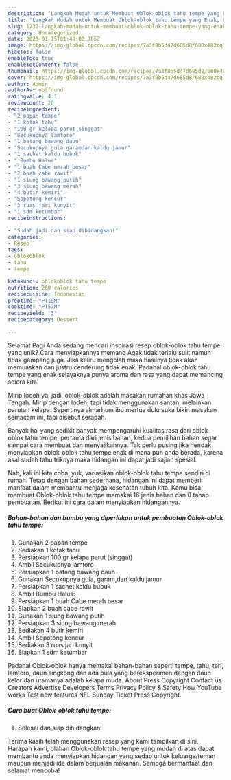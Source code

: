 ```yaml
---
description: "Langkah Mudah untuk Membuat Oblok-oblok tahu tempe yang Enak, Lezat"
title: "Langkah Mudah untuk Membuat Oblok-oblok tahu tempe yang Enak, Lezat"
slug: 1232-langkah-mudah-untuk-membuat-oblok-oblok-tahu-tempe-yang-enak-lezat
category: Uncategorized
date: 2023-01-15T01:48:00.785Z
image: https://img-global.cpcdn.com/recipes/7a3f8b5d47d685d8/680x482cq70/oblok-oblok-tahu-tempe-foto-resep-utama.jpg
hideToc: false
enableToc: true
enableTocContent: false
thumbnail: https://img-global.cpcdn.com/recipes/7a3f8b5d47d685d8/680x482cq70/oblok-oblok-tahu-tempe-foto-resep-utama.jpg
cover: https://img-global.cpcdn.com/recipes/7a3f8b5d47d685d8/680x482cq70/oblok-oblok-tahu-tempe-foto-resep-utama.jpg
author: Admin
authorAv: notfound
ratingvalue: 4.1
reviewcount: 20
recipeingredient:
- "2 papan tempe"
- "1 kotak tahu"
- "100 gr kelapa parut singgat"
- "Secukupnya lamtoro"
- "1 batang bawang daun"
- "Secukupnya gula garamdan kaldu jamur"
- "1 sachet kaldu bubuk"
- " Bumbu Halus"
- "1 buah Cabe merah besar"
- "2 buah cabe rawit"
- "1 siung bawang putih"
- "3 siung bawang merah"
- "4 butir kemiri"
- "Sepotong kencur"
- "3 ruas jari kunyit"
- "1 sdm ketumbar"
recipeinstructions:

- "Sudah jadi dan siap dihidangkan!"
categories:
- Resep
tags:
- oblokoblok
- tahu
- tempe

katakunci: oblokoblok tahu tempe 
nutrition: 260 calories
recipecuisine: Indonesian
preptime: "PT18M"
cooktime: "PT57M"
recipeyield: "3"
recipecategory: Dessert

---
```



Selamat Pagi Anda sedang mencari inspirasi resep oblok-oblok tahu tempe yang unik? Cara menyiapkannya memang Agak tidak terlalu sulit namun tidak gampang juga. Jika keliru mengolah maka hasilnya tidak akan memuaskan dan justru cenderung tidak enak. Padahal oblok-oblok tahu tempe yang enak selayaknya punya aroma dan rasa yang dapat memancing selera kita.


Mirip lodeh ya. jadi, oblok-oblok adalah masakan rumahan khas Jawa Tengah. Mirip dengan lodeh, tapi tidak menggunakan santan, melainkan parutan kelapa. Sepertinya almarhum ibu mertua dulu suka bikin masakan semacam ini, tapi disebut serapah.

Banyak hal yang sedikit banyak mempengaruhi kualitas rasa dari oblok-oblok tahu tempe, pertama dari jenis bahan, kedua pemilihan bahan segar sampai cara membuat dan menyajikannya. Tak perlu pusing jika hendak menyiapkan oblok-oblok tahu tempe enak di mana pun anda berada, karena asal sudah tahu triknya maka hidangan ini dapat jadi sajian spesial.


Nah, kali ini kita coba, yuk, variasikan oblok-oblok tahu tempe sendiri di rumah. Tetap dengan bahan sederhana, hidangan ini dapat memberi manfaat dalam membantu menjaga kesehatan tubuh kita. Kamu bisa membuat Oblok-oblok tahu tempe memakai 16 jenis bahan dan 0 tahap pembuatan. Berikut ini cara dalam menyiapkan hidangannya.

<!--inarticleads1-->

##### Bahan-bahan dan bumbu yang diperlukan untuk pembuatan Oblok-oblok tahu tempe:

1. Gunakan 2 papan tempe
1. Sediakan 1 kotak tahu
1. Persiapkan 100 gr kelapa parut (singgat)
1. Ambil Secukupnya lamtoro
1. Persiapkan 1 batang bawang daun
1. Gunakan Secukupnya gula, garam,dan kaldu jamur
1. Persiapkan 1 sachet kaldu bubuk
1. Ambil  Bumbu Halus:
1. Persiapkan 1 buah Cabe merah besar
1. Siapkan 2 buah cabe rawit
1. Gunakan 1 siung bawang putih
1. Persiapkan 3 siung bawang merah
1. Sediakan 4 butir kemiri
1. Ambil Sepotong kencur
1. Sediakan 3 ruas jari kunyit
1. Siapkan 1 sdm ketumbar


Padahal Oblok-oblok hanya memakai bahan-bahan seperti tempe, tahu, teri, lamtoro, daun singkong dan ada pula yang bereksperimen dengan daun kelor dan utamanya adalah kelapa muda. About Press Copyright Contact us Creators Advertise Developers Terms Privacy Policy &amp; Safety How YouTube works Test new features NFL Sunday Ticket Press Copyright. 

<!--inarticleads2-->

##### Cara buat Oblok-oblok tahu tempe:


1. Selesai dan siap dihidangkan!



Terima kasih telah menggunakan resep yang kami tampilkan di sini. Harapan kami, olahan Oblok-oblok tahu tempe yang mudah di atas dapat membantu anda menyiapkan hidangan yang sedap untuk keluarga/teman maupun menjadi ide dalam berjualan makanan. Semoga bermanfaat dan selamat mencoba!
